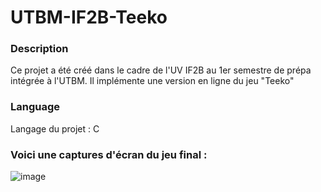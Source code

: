 # UTBM-IF2B-Teeko

### Description

Ce projet a été créé dans le cadre de l'UV IF2B au 1er semestre de prépa intégrée à l'UTBM. Il implémente une version en ligne du jeu "Teeko"

### Language

Langage du projet : C

### Voici une captures d'écran du jeu final :

![image](https://github.com/user-attachments/assets/d172b3c7-0cf4-4a20-8f2e-405abbaaeda8)
